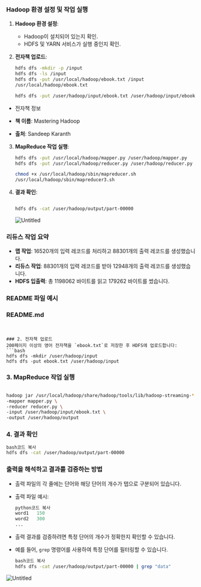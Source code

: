 ### **Hadoop 환경 설정 및 작업 실행**

1. **Hadoop 환경 설정**:
    - Hadoop이 설치되어 있는지 확인.
    - HDFS 및 YARN 서비스가 실행 중인지 확인.
2. **전자책 업로드**:
    
    ```bash
    hdfs dfs -mkdir -p /input
    hdfs dfs -ls /input
    hdfs dfs -put /usr/local/hadoop/ebook.txt /input
    /usr/local/hadoop/ebook.txt
    
    hdfs dfs -put /user/hadoop/input/ebook.txt /user/hadoop/input/ebook.txt
    ```

- 전자책 정보

- **책 이름**: Mastering Hadoop
- **출처**:  Sandeep Karanth


    
3. **MapReduce 작업 실행**:
    
    ```bash
    hdfs dfs -put /usr/local/hadoop/mapper.py /user/hadoop/mapper.py
    hdfs dfs -put /usr/local/hadoop/reducer.py /user/hadoop/reducer.py
    
    chmod +x /usr/local/hadoop/sbin/mapreducer.sh
    /usr/local/hadoop/sbin/mapreducer3.sh
    
    ```
    
4. **결과 확인**:
    
    ```bash
    
    hdfs dfs -cat /user/hadoop/output/part-00000
    
    ```
    
    ![Untitled](https://prod-files-secure.s3.us-west-2.amazonaws.com/6ec20228-be51-4a9f-a5f2-85b8c55a6714/a9b4d97a-810a-4d27-b7bc-5c996aecd699/Untitled.png)
    

### 리듀스 작업 요약

- **맵 작업**: 16520개의 입력 레코드를 처리하고 88301개의 출력 레코드를 생성했습니다.
- **리듀스 작업**: 88301개의 입력 레코드를 받아 12948개의 출력 레코드를 생성했습니다.
- **HDFS 입출력**: 총 1198062 바이트를 읽고 179262 바이트를 썼습니다.

### **README 파일 예시**

### **README.md**

```


### 2. 전자책 업로드
200페이지 이상의 영어 전자책을 `ebook.txt`로 저장한 후 HDFS에 업로드합니다:
```bash
hdfs dfs -mkdir /user/hadoop/input
hdfs dfs -put ebook.txt /user/hadoop/input

```

### 3. MapReduce 작업 실행

```bash

hadoop jar /usr/local/hadoop/share/hadoop/tools/lib/hadoop-streaming-*.jar \
-mapper mapper.py \
-reducer reducer.py \
-input /user/hadoop/input/ebook.txt \
-output /user/hadoop/output

```

### 4. 결과 확인

```bash
bash코드 복사
hdfs dfs -cat /user/hadoop/output/part-00000

```

### **출력을 해석하고 결과를 검증하는 방법**

- 출력 파일의 각 줄에는 단어와 해당 단어의 개수가 탭으로 구분되어 있습니다.
- 출력 파일 예시:
    
    ```python
    python코드 복사
    word1   150
    word2   300
    ...
    
    ```
    
- 출력 결과를 검증하려면 특정 단어의 개수가 정확한지 확인할 수 있습니다.
- 예를 들어, `grep` 명령어를 사용하여 특정 단어를 필터링할 수 있습니다.
    
    ```bash
    bash코드 복사
    hdfs dfs -cat /user/hadoop/output/part-00000 | grep "data"
    
    ```
    

![Untitled](https://prod-files-secure.s3.us-west-2.amazonaws.com/6ec20228-be51-4a9f-a5f2-85b8c55a6714/9c529a4e-dfab-4ac4-89f4-98c798daa0c6/Untitled.png)
